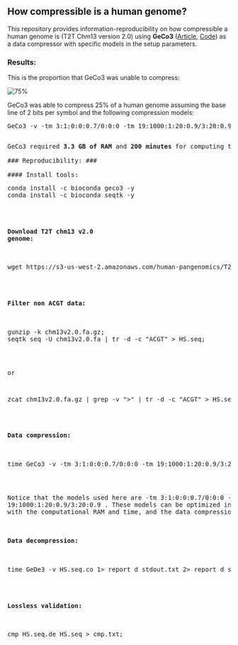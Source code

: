 
## <b>How compressible is a human genome?</b> ##

This repository provides information-reproducibility on how compressible a human genome is (T2T Chm13 version 2.0) using <b>GeCo3</b> ([Article](https://doi.org/10.1093/gigascience/giaa119), [Code](https://github.com/cobilab/geco3)) as a data compressor with specific models in the setup parameters.

### Results: ###

This is the proportion that GeCo3 was unable to compress:

![75%](https://progress-bar.dev/75)

GeCo3 was able to compress 25% of a human genome assuming the base line of 2 bits per symbol and the following compression models:
<pre>
GeCo3 -v -tm 3:1:0:0:0.7/0:0:0 -tm 19:1000:1:20:0.9/3:20:0.9 HS.seq
<pre>

GeCo3 required <b>3.3 GB of RAM</b> and <b>200 minutes</b> for computing the compression run on a Laptop computer running Linux with 11th Gen Intel® Core™ i5-1135G7 @ 2.40GHz × 8, 8 GB of RAM, and an SSD disk of 512 GB.

### Reproducibility: ###

#### Install tools:
<pre>
conda install -c bioconda geco3 -y
conda install -c bioconda seqtk -y
</pre>

#### Download T2T chm13 v2.0 genome:
<pre>
wget https://s3-us-west-2.amazonaws.com/human-pangenomics/T2T/CHM13/assemblies/analysis_set/chm13v2.0.fa.gz
</pre>

#### Filter non ACGT data:

<pre>
gunzip -k chm13v2.0.fa.gz; 
seqtk seq -U chm13v2.0.fa | tr -d -c "ACGT" > HS.seq;
</pre>
or
<pre>
zcat chm13v2.0.fa.gz | grep -v ">" | tr -d -c "ACGT" > HS.seq;
</pre>

#### Data compression:

<pre>
time GeCo3 -v -tm 3:1:0:0:0.7/0:0:0 -tm 19:1000:1:20:0.9/3:20:0.9 HS.seq 1> report_c_stdout.txt 2> report_c_stderr.txt;
</pre>
Notice that the models used here are -tm 3:1:0:0:0.7/0:0:0 -tm 19:1000:1:20:0.9/3:20:0.9 . These models can be optimized in balance with the computational RAM and time, and the data compression ratio.

#### Data decompression:
<pre>
time GeDe3 -v HS.seq.co 1> report_d_stdout.txt 2> report_d_stderr.txt;
</pre>

#### Lossless validation:
<pre>
cmp HS.seq.de HS.seq > cmp.txt;
</pre>

